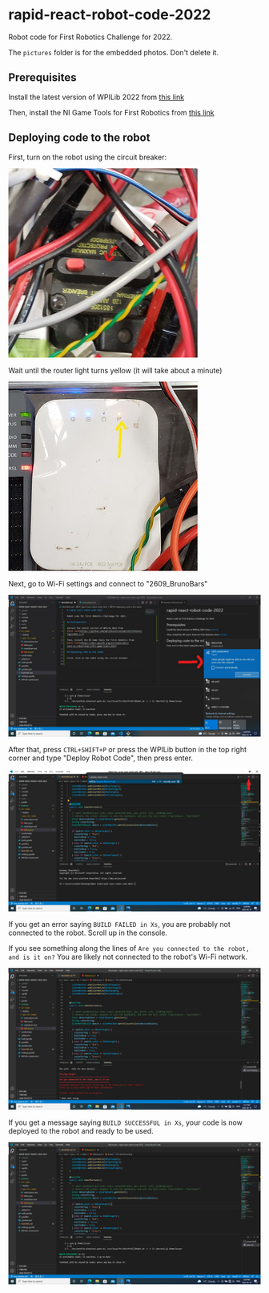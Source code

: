 # rapid-react-robot-code-2022

Robot code for First Robotics Challenge for 2022.

The `pictures` folder is for the embedded photos. Don't delete it.

## Prerequisites

Install the latest version of WPILib 2022 from 
[this link](https://github.com/wpilibsuite/allwpilib/releases/tag/v2022.3.1)

Then, install the NI Game Tools for First Robotics from
[this link](https://docs.wpilib.org/en/stable/docs/zero-to-robot/step-2/frc-game-tools.html)

## Deploying code to the robot

First, turn on the robot using the circuit breaker:

![](pictures/breaker.jpg)

Wait until the router light turns yellow (it will take about a minute)

![](pictures/router.jpg)

Next, go to Wi-Fi settings and connect to "2609_BrunoBars"

![](pictures/wifi_setting.jpg)

After that, press `CTRL+SHIFT+P` or press the WPILib button in the top right corner and type "Deploy Robot Code", then press enter.

![](pictures/deploy.png)

If you get an error saying `BUILD FAILED in Xs`, you are probably not connected to the robot. Scroll up in the console. 

If you see something along the lines of `Are you connected to the robot, and is it on?` You are likely not connected to the robot's Wi-Fi network.

![](pictures/no_connection.png)

If you get a message saying `BUILD SUCCESSFUL in Xs`, your code is now deployed to the robot and ready to be used.

![](pictures/success.png)